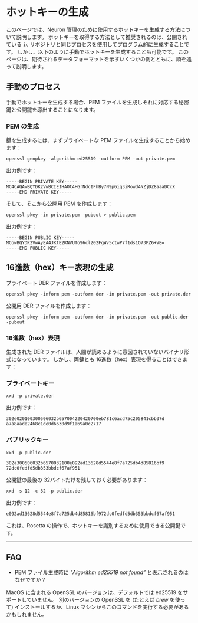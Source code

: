 # ホットキーの生成

このページでは、Neuron 管理のために使用するホットキーを生成する方法について説明します。
ホットキーを取得する方法として推奨されるのは、公開されている `ic` リポジトリと同じプロセスを使用してプログラム的に生成することです。
しかし、以下のように手動でホットキーを生成することも可能です。
このページは、期待されるデータフォーマットを示すいくつかの例とともに、順を追って説明します。

## 手動のプロセス

手動でホットキーを生成する場合、PEM ファイルを生成しそれに対応する秘密鍵と公開鍵を導出することになります。

### PEM の生成

鍵を生成するには、まずプライベートな PEM ファイルを生成することから始めます：

`openssl genpkey -algorithm ed25519 -outform PEM -out private.pem`

出力例です：
```
-----BEGIN PRIVATE KEY-----
MC4CAQAwBQYDK2VwBCIEIHAOt4HGrNdcIFhBy7N9p6iq3iRowd4NZjDZ8aaaDCcX
-----END PRIVATE KEY-----
```

そして、そこから公開用 PEM を作成します：

`openssl pkey -in private.pem -pubout > public.pem`

出力例です：

```
-----BEGIN PUBLIC KEY-----
MCowBQYDK2VwAyEA4JKtE2KNVUTo96cl202FgWv5ctwP7f1ds1O73PZ6+VE=
-----END PUBLIC KEY-----
```

## 16進数（hex）キー表現の生成

プライベート DER ファイルを作成します：

`openssl pkey -inform pem -outform der -in private.pem -out private.der`

公開用 DER ファイルを作成します：

`openssl pkey -inform pem -outform der -in private.pem -out public.der -pubout`


### 16進数（hex）表現

生成された DER ファイルは、人間が読めるように意図されていないバイナリ形式になっています。
しかし、両鍵とも 16進数（hex）表現を得ることはできます：


### プライベートキー

`xxd -p private.der`

出力例です：

```
302e020100300506032b657004220420700eb781c6acd75c205841cbb37d
a7a8aade2468c1de0d6630d9f1a69a0c2717
```

### パブリックキー

`xxd -p public.der`

```
302a300506032b6570032100e092ad13628d5544e8f7a725db4d85816bf9
72dc0fedfd5db353bbdcf67af951
```

公開鍵の最後の 32バイトだけを残しておく必要があります：

`xxd -s 12 -c 32 -p public.der`

出力例です：
```
e092ad13628d5544e8f7a725db4d85816bf972dc0fedfd5db353bbdcf67af951
```

これは、Rosetta の操作で、ホットキーを識別するために使用できる公開鍵です。


---------

## FAQ

- PEM ファイル生成時に *"Algorithm ed25519 not found”* と表示されるのはなぜですか？

MacOS に含まれる OpenSSL のバージョンは、デフォルトでは ed25519 をサポートしていません。
別のバージョンの OpenSSL を (たとえば *brew* を使って) インストールするか、Linux マシンからこのコマンドを実行する必要があるかもしれません。

<!--
# Hotkeys generation

This page will explain how to generate a hotkey for neuron management.
The recommended way to get hotkeys is to programmatically 
generate them using the same process used in the public `ic` repository.
However, it is possible to generate hotkeys manually as described
below.
This page is a step-by-step guide with some examples showing the data format to expect.

## Manual process

The manual hotkey generation process consists in generating a PEM file, then deriving the corresponding private and public keys.

### Generate PEM

To generate the keys, start with generating a private PEM file:

`openssl genpkey -algorithm ed25519 -outform PEM -out private.pem`

Example output:
```
-----BEGIN PRIVATE KEY-----
MC4CAQAwBQYDK2VwBCIEIHAOt4HGrNdcIFhBy7N9p6iq3iRowd4NZjDZ8aaaDCcX
-----END PRIVATE KEY-----
```

Then create the public PEM from it:

`openssl pkey -in private.pem -pubout > public.pem`

Example output:
```
-----BEGIN PUBLIC KEY-----
MCowBQYDK2VwAyEA4JKtE2KNVUTo96cl202FgWv5ctwP7f1ds1O73PZ6+VE=
-----END PUBLIC KEY-----
```


## Generating hex key representation

Create the private DER file:

`openssl pkey -inform pem -outform der -in private.pem -out private.der`

Create the public DER file:

`openssl pkey -inform pem -outform der -in private.pem -out public.der -pubout`


### Hex representation

The generated DER files are in a binary format not intended to be readable by humans.
But we can get a hex representation of both keys:


### Private key

`xxd -p private.der`

Example output:

```
302e020100300506032b657004220420700eb781c6acd75c205841cbb37d
a7a8aade2468c1de0d6630d9f1a69a0c2717
```

### Public key

`xxd -p public.der`

```
302a300506032b6570032100e092ad13628d5544e8f7a725db4d85816bf9
72dc0fedfd5db353bbdcf67af951
```

We need to keep only the last 32 bytes of the public key:

`xxd -s 12 -c 32 -p public.der`

Example output:

```
e092ad13628d5544e8f7a725db4d85816bf972dc0fedfd5db353bbdcf67af951
```

This is the public key you can use in Rosetta operations to identify your hotkey!


---------

## FAQ

- Why do I get *"Algorithm ed25519 not found"* while generating the PEM file?

The version of OpenSSL included in MacOS doesn't support ed25519 by default. 
You may have to install another version of OpenSSL (for example through *brew*), or run the command from a Linux machine.

-->

